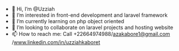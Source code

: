 - 👋 Hi, I’m @Uzziah
- 👀 I’m interested in front-end development and laravel framework
- 🌱 I’m currently learning on php object oriented
- 💞️ I’m looking to collaborate on laravel projects and hosting website
- 📫 How to reach me: Call +22664974988/azakabore1@gmail.com /www.linkedin.com/in/uzziahkaboret

<!---
Uzziah1/Uzziah1 is a ✨ special ✨ repository because its `README.md` (this file) appears on your GitHub profile.
You can click the Preview link to take a look at your changes.
--->
